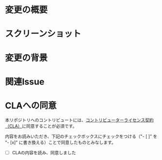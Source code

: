 # 変更の概要
<!-- ここに変更の概要を記載してください -->

# スクリーンショット
<!-- UIの変更を伴う場合は、変更前後のスクリーンショットもしくはgif画像をこちらに記載してください -->

# 変更の背景
<!-- ここに変更が必要となった背景を記載してください -->

# 関連Issue
<!-- 関連するIssueのリンクをこちらに記載してください -->

# CLAへの同意
本リポジトリへのコントリビュートには、[コントリビューターライセンス契約（CLA）](https://github.com/digitaldemocracy2030/idobata/blob/main/CLA.md)に同意することが必須です。

内容をお読みいただき、下記のチェックボックスにチェックをつける（"- [ ]" を "- [x]" に書き換える）ことで同意したものとみなします。

- [ ] CLAの内容を読み、同意しました
